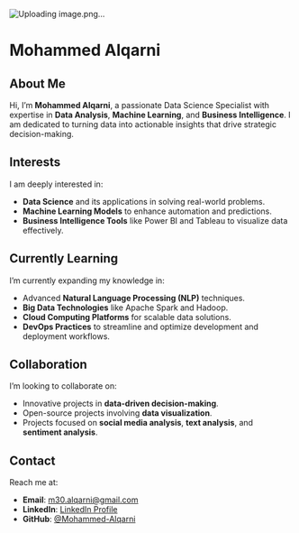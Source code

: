 ![Uploading image.png…]()


# Mohammed Alqarni

## About Me  
Hi, I’m **Mohammed Alqarni**, a passionate Data Science Specialist with expertise in **Data Analysis**, **Machine Learning**, and **Business Intelligence**. I am dedicated to turning data into actionable insights that drive strategic decision-making.  

## Interests  
I am deeply interested in:  
- **Data Science** and its applications in solving real-world problems.  
- **Machine Learning Models** to enhance automation and predictions.  
- **Business Intelligence Tools** like Power BI and Tableau to visualize data effectively.  

## Currently Learning  
I’m currently expanding my knowledge in:  
- Advanced **Natural Language Processing (NLP)** techniques.  
- **Big Data Technologies** like Apache Spark and Hadoop.  
- **Cloud Computing Platforms** for scalable data solutions.  
- **DevOps Practices** to streamline and optimize development and deployment workflows.  

## Collaboration  
I’m looking to collaborate on:  
- Innovative projects in **data-driven decision-making**.  
- Open-source projects involving **data visualization**.  
- Projects focused on **social media analysis**, **text analysis**, and **sentiment analysis**.  

## Contact  
Reach me at:  
- **Email**: [m30.alqarni@gmail.com](mailto:m30.alqarni@gmail.com)  
- **LinkedIn**: [LinkedIn Profile](https://linkedin.com/in/mohammed-ayidh-alqarni)  
- **GitHub**: [@Mohammed-Alqarni](https://github.com/Mohammed-Alqarni)  



